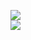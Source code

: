 [![](https://img.shields.io/badge/Made%20With-Github%20Spray-lightgrey.svg?style=for-the-badge&logo=github)](https://github.com/Annihil/github-spray#6650)  
[![](https://i.imgur.com/2DrTn0Z.gif)](https://github.com/Annihil/github-spray)